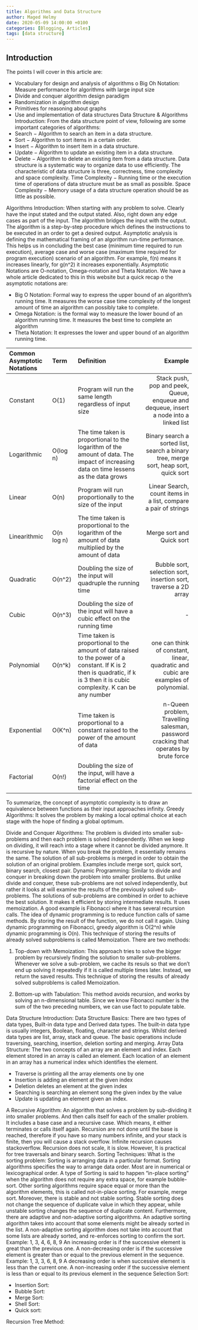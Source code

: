 ```yaml
---
title: Algorithms and Data Structure
author: Maged Helmy
date: 2020-05-09 14:00:00 +0100
categories: [Blogging, Articles]
tags: [data structure]
---
```

## Introduction

The points I will cover in this article are:
-	Vocabulary for design and analysis of algorithms
o	Big Oh Notation: Measure performance for algorithms with large input size
-	Divide and conquer algorithm design paradigm
-	Randomization in algorithm design
-	Primitives for reasoning about graphs
-	Use and implementation of data structures
Data Structure & Algorithms Introduction:
From the data structure point of view, following are some important categories of algorithms:
-	Search − Algorithm to search an item in a data structure.
-	Sort − Algorithm to sort items in a certain order.
-	Insert − Algorithm to insert item in a data structure.
-	Update − Algorithm to update an existing item in a data structure.
-	Delete − Algorithm to delete an existing item from a data structure.
Data structure is a systematic way to organize data to use efficiently.  The characteristic of data structure is three, correctness, time complexity and space complexity. Time Complexity − Running time or the execution time of operations of data structure must be as small as possible. Space Complexity − Memory usage of a data structure operation should be as little as possible.

Algorithms Introduction:
When starting with any problem to solve. Clearly have the input stated and the output stated. Also, right down any edge cases as part of the input. The algorithm bridges the input with the output. The algorithm is a step-by-step procedure which defines the instructions to be executed in an order to get a desired output.
Asymptotic analysis is defining the mathematical framing of an algorithm run-time performance. This helps us in concluding the best case (minimum time required to run execution), average case and worse case (maximum time required for program execution) scenario of an algorithm. For example, f(n) means it increases linearly, for g(n^2) it increases exponentially. Asymptotic Notations are O-notation, Omega-notation and Theta Notation. We have a whole article dedicated to this in this website but a quick recap o the asymptotic notations are:
-	Big O Notation: Formal way to express the upper bound of an algorithm’s running time. It measures the worse case time complexity of the longest amount of time an algorithm can possibly take to complete.
-	Omega Notation: is the formal way to measure the lower bound of an algorithm running time. It measures the best time to complete an algorithm
-	Theta Notation: It expresses the lower and upper bound of an algorithm running time.


|Common Asymptotic Notations |Term| Definition| Example
|:---|:---|:--|---:|
|Constant| O(1) | Program will run the same length regardless of input size| Stack push, pop and peek, Queue, enqueue and dequeue, insert a node into a linked list
|Logarithmic| O(log n) | The time taken is proportional to the logarithm of the amount of data. The impact of increasing data on time lessens as the data grows|Binary search a sorted list, search a binary tree, merge sort, heap sort, quick sort
|Linear| O(n) | Program will run proportionally to the size of the input| Linear Search, count items in a list, compare a pair of strings
|Linearithmic | O(n log n) | The time taken is proportional to the logarithm of the amount of data multiplied by the amount of data| Merge sort and Quick sort
|Quadratic| O(n^2) | Doubling the size of the input will quadruple the running time| Bubble sort, selection sort, insertion sort, traverse a 2D array
|Cubic| O(n^3) | Doubling the size of the input will have a cubic effect on the running time|-
|Polynomial| O(n^k) | Time taken is proportional to the amount of data raised to the power of a constant. If K is 2 then is quadratic, if k is 3 then it is cubic complexity. K can be any number| one can think of constant, linear, quadratic and cubic are examples of polynomial.
|Exponential| O(K^n) | Time taken is proportional to a constant raised to the power of the amount of data| n-Queen problem, Travelling salesman, password cracking that operates by brute force
|Factorial| O(n!) | Doubling the size of the input, will have a factorial effect on the time|



To summarize, the concept of asymptotic complexity is to draw an equivalence between functions as their input approaches infinity.
Greedy Algorithms: It solves the problem by making a local optimal choice at each stage with the hope of finding a global optimum.


Divide and Conquer Algorithms: The problem is divided into smaller sub-problems and then each problem is solved independently. When we keep on dividing, it will reach into a stage where it cannot be divided anymore. It is recursive by nature. When you break the problem, it essentially remains the same. The solution of all sub-problems is merged in order to obtain the solution of an original problem. Examples include merge sort, quick sort, binary search, closest pair.
Dynamic Programming: Similar to divide and conquer in breaking down the problem into smaller problems. But unlike divide and conquer, these sub-problems are not solved independently, but rather it looks at will examine the results of the previously solved sub-problems. The solutions of sub-problems are combined in order to achieve the best solution. It makes it efficient by storing intermediate results. It uses memoization.  A good example is Fibonacci where it has several recursion calls. The idea of dynamic programming is to reduce function calls of same methods. By storing the result of the function, we do not call it again. Using dynamic programming on Fibonacci, greedy algorithm is O(2^n) while dynamic programming is O(n). This technique of storing the results of already solved subproblems is called Memoization.
There are two methods:
1)	Top-down with Memoization: This approach tries to solve the bigger problem by recursively finding the solution to smaller sub-problems. Whenever we solve a sub-problem, we cache its resuls so that we don’t end up solving it repeatedly if it is called multiple times later. Instead, we return the saved results. This technique of storing the results of already solved subproblems is called Memoization.

2)	Bottom-up with Tabulation: This method avoids recursion, and works by solving an n-dimensional table. Since we know Fibonacci number is the sum of the two preceding numbers, we can use fact to populate table.

Data Structure Introduction:
Data Structure Basics: There are two types of data types, Built-in data type and Derived data types. The built-in data type is usually integers, Boolean, floating, character and strings. Whilst derived data types are list, array, stack and queue. The basic operations include traversing, searching, insertion, deletion sorting and merging.
Array Data Structure:  The two concepts of an array are an element and index. Each element stored in an array is called an element. Each location of an element in an array has a numerical index which identifies the element.
-	Traverse is printing all the array elements one by one
-	Insertion is adding an element at the given index
-	Deletion deletes an element at the given index
-	Searching is searching an element song the given index by the value
-	Update is updating an element given an index.

A Recursive Algorithm: An algorithm that solves a problem by sub-dividing it into smaller problems. And then calls itself for each of the smaller problem. It includes a base case and a recursive case. Which means, it either terminates or calls itself again. Recursion are not done until the base is reached, therefore if you have so many numbers infinite, and your stack is finite, then you will cause a stack overflow. Infinite recursion causes stackoverflow. Recursion does not scale, it is slow. However, It is practical for tree traversals and binary search.
Sorting Techniques:
What is the sorting problem: Sorting is arranging data in a particular format. Sorting algorithms specifies the way to arrange data order. Most are in numerical or lexicographical order. A type of Sorting is said to happen “in-place sorting” when the algorithm does not require any extra space, for example bubble-sort. Other sorting algorithms require space equal or more than the algorithm elements, this is called not-in-place sorting. For example, merge sort.
Moreover, there is stable and not stable sorting. Stable sorting does not change the sequence of duplicate value in which they appear, while unstable sorting changes the sequence of duplicate content.
Furthermore, there are adaptive and non-adaptive sorting algorithms. An adaptive sorting algorithm takes into account that some elements might be already sorted in the list. A non-adaptive sorting algorithm does not take into account that some lists are already sorted, and re-enforces sorting to confirm the sort. Example: 1, 3, 4, 6, 8, 9
An increasing order is if the successive element is great than the previous one.
A non-decreasing order is if the successive element is greater than or equal to the previous element in the sequence. Example: 1, 3, 3, 6, 8, 9
A decreasing order is when successive element is less than the current one.
A non-increasing order if the successive element is less than or equal to its previous element in the sequence
Selection Sort:
-	Insertion Sort:
-	Bubble Sort:
-	Merge Sort:
-	Shell Sort:
-	Quick sort:

Recursion Tree Method:
